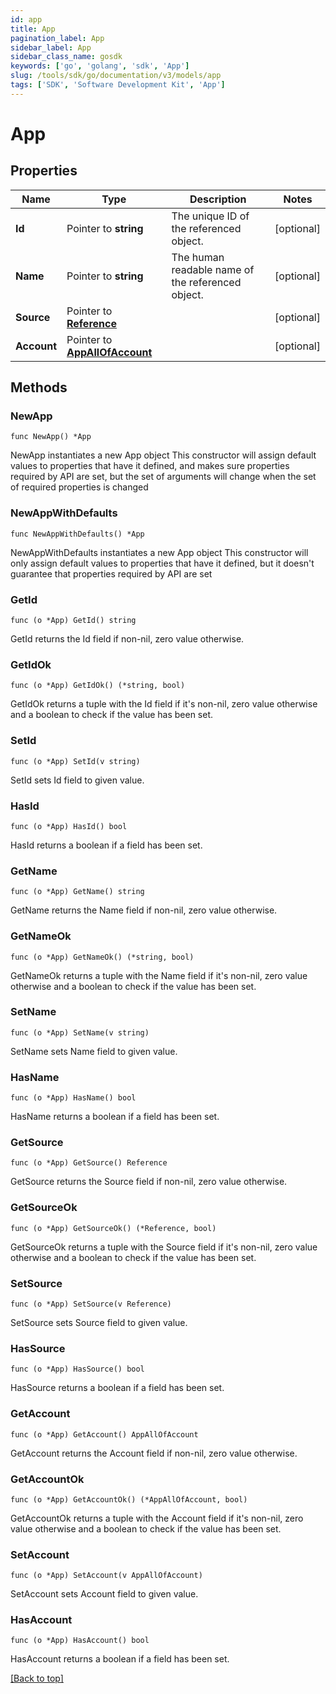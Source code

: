 ```yaml
---
id: app
title: App
pagination_label: App
sidebar_label: App
sidebar_class_name: gosdk
keywords: ['go', 'golang', 'sdk', 'App'] 
slug: /tools/sdk/go/documentation/v3/models/app
tags: ['SDK', 'Software Development Kit', 'App']
---
```


# App

## Properties

Name | Type | Description | Notes
------------ | ------------- | ------------- | -------------
**Id** | Pointer to **string** | The unique ID of the referenced object. | [optional] 
**Name** | Pointer to **string** | The human readable name of the referenced object. | [optional] 
**Source** | Pointer to [**Reference**](Reference) |  | [optional] 
**Account** | Pointer to [**AppAllOfAccount**](AppAllOfAccount) |  | [optional] 

## Methods

### NewApp

`func NewApp() *App`

NewApp instantiates a new App object
This constructor will assign default values to properties that have it defined,
and makes sure properties required by API are set, but the set of arguments
will change when the set of required properties is changed

### NewAppWithDefaults

`func NewAppWithDefaults() *App`

NewAppWithDefaults instantiates a new App object
This constructor will only assign default values to properties that have it defined,
but it doesn't guarantee that properties required by API are set

### GetId

`func (o *App) GetId() string`

GetId returns the Id field if non-nil, zero value otherwise.

### GetIdOk

`func (o *App) GetIdOk() (*string, bool)`

GetIdOk returns a tuple with the Id field if it's non-nil, zero value otherwise
and a boolean to check if the value has been set.

### SetId

`func (o *App) SetId(v string)`

SetId sets Id field to given value.

### HasId

`func (o *App) HasId() bool`

HasId returns a boolean if a field has been set.

### GetName

`func (o *App) GetName() string`

GetName returns the Name field if non-nil, zero value otherwise.

### GetNameOk

`func (o *App) GetNameOk() (*string, bool)`

GetNameOk returns a tuple with the Name field if it's non-nil, zero value otherwise
and a boolean to check if the value has been set.

### SetName

`func (o *App) SetName(v string)`

SetName sets Name field to given value.

### HasName

`func (o *App) HasName() bool`

HasName returns a boolean if a field has been set.

### GetSource

`func (o *App) GetSource() Reference`

GetSource returns the Source field if non-nil, zero value otherwise.

### GetSourceOk

`func (o *App) GetSourceOk() (*Reference, bool)`

GetSourceOk returns a tuple with the Source field if it's non-nil, zero value otherwise
and a boolean to check if the value has been set.

### SetSource

`func (o *App) SetSource(v Reference)`

SetSource sets Source field to given value.

### HasSource

`func (o *App) HasSource() bool`

HasSource returns a boolean if a field has been set.

### GetAccount

`func (o *App) GetAccount() AppAllOfAccount`

GetAccount returns the Account field if non-nil, zero value otherwise.

### GetAccountOk

`func (o *App) GetAccountOk() (*AppAllOfAccount, bool)`

GetAccountOk returns a tuple with the Account field if it's non-nil, zero value otherwise
and a boolean to check if the value has been set.

### SetAccount

`func (o *App) SetAccount(v AppAllOfAccount)`

SetAccount sets Account field to given value.

### HasAccount

`func (o *App) HasAccount() bool`

HasAccount returns a boolean if a field has been set.


[[Back to top]](#) 


